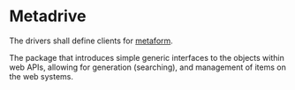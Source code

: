 # Metadrive

The drivers shall define clients for [metaform](https://pypi.org/project/metaform/).

The package that introduces simple generic interfaces to the objects within web APIs, allowing for generation (searching), and management of items on the web systems.
